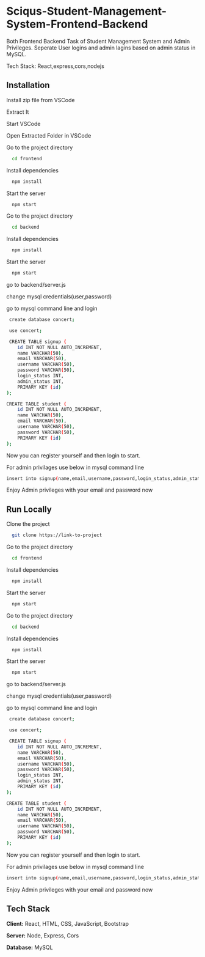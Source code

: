 
# Sciqus-Student-Management-System-Frontend-Backend

Both Frontend Backend Task of Student Management System and Admin Privileges.
Seperate User logins and admin lagins based on admin status in MySQL.

Tech Stack: React,express,cors,nodejs


## Installation

Install zip file from VSCode

Extract It

Start VSCode

Open Extracted Folder in VSCode

Go to the project directory

```bash
  cd frontend
```

Install dependencies

```bash
  npm install
```

Start the server

```bash
  npm start
```

Go to the project directory

```bash
  cd backend
```

Install dependencies

```bash
  npm install
```

Start the server

```bash
  npm start
```
go to backend/server.js

change mysql credentials(user,password)

go to mysql command line and login

```bash
 create database concert;
```
```bash
 use concert;
```
```bash
 CREATE TABLE signup (
    id INT NOT NULL AUTO_INCREMENT,
    name VARCHAR(50),
    email VARCHAR(50),
    username VARCHAR(50),
    password VARCHAR(50),
    login_status INT,
    admin_status INT,
    PRIMARY KEY (id)
);
```
```bash
CREATE TABLE student (
    id INT NOT NULL AUTO_INCREMENT,
    name VARCHAR(50),
    email VARCHAR(50),
    username VARCHAR(50),
    password VARCHAR(50),
    PRIMARY KEY (id)
);
```
Now you can register yourself and then login to start.

For admin privilages use below in mysql command line
```bash
insert into signup(name,email,username,password,login_status,admin_status) values('Your Name','Your email','Your username','Your password',0,1);
```
Enjoy Admin privileges with your email and password now




## Run Locally

Clone the project

```bash
  git clone https://link-to-project
```

Go to the project directory

```bash
  cd frontend
```

Install dependencies

```bash
  npm install
```

Start the server

```bash
  npm start
```

Go to the project directory

```bash
  cd backend
```

Install dependencies

```bash
  npm install
```

Start the server

```bash
  npm start
```

go to backend/server.js

change mysql credentials(user,password)

go to mysql command line and login

```bash
 create database concert;
```
```bash
 use concert;
```
```bash
 CREATE TABLE signup (
    id INT NOT NULL AUTO_INCREMENT,
    name VARCHAR(50),
    email VARCHAR(50),
    username VARCHAR(50),
    password VARCHAR(50),
    login_status INT,
    admin_status INT,
    PRIMARY KEY (id)
);
```
```bash
CREATE TABLE student (
    id INT NOT NULL AUTO_INCREMENT,
    name VARCHAR(50),
    email VARCHAR(50),
    username VARCHAR(50),
    password VARCHAR(50),
    PRIMARY KEY (id)
);
```
Now you can register yourself and then login to start.

For admin privilages use below in mysql command line
```bash
insert into signup(name,email,username,password,login_status,admin_status) values('Your Name','Your email','Your username','Your password',0,1);
```
Enjoy Admin privileges with your email and password now



## Tech Stack

**Client:** React, HTML, CSS, JavaScript, Bootstrap

**Server:** Node, Express, Cors

**Database:** MySQL


